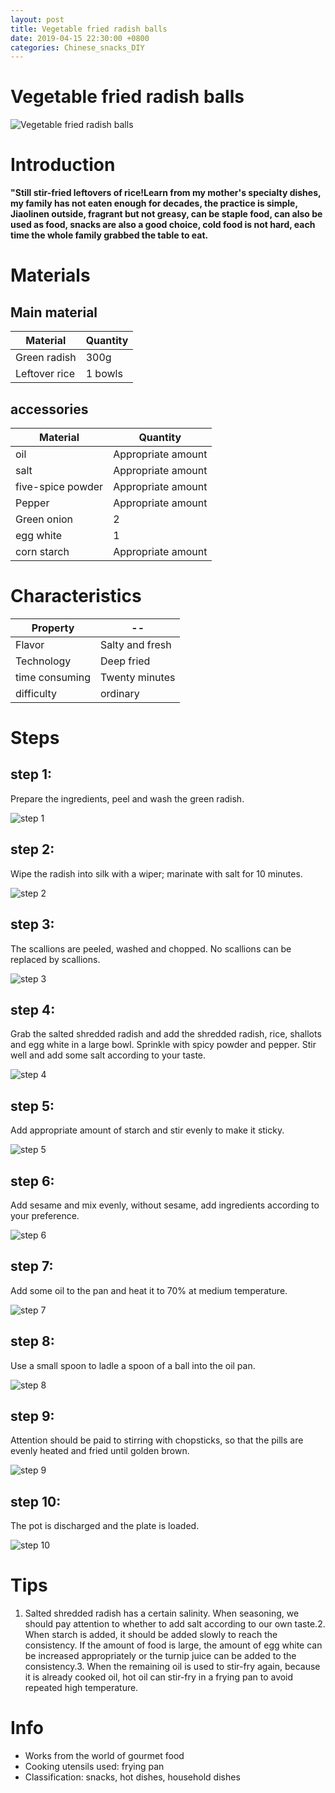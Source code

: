 ```yaml
---
layout: post
title: Vegetable fried radish balls
date: 2019-04-15 22:30:00 +0800
categories: Chinese_snacks_DIY
---
```


# Vegetable fried radish balls

![Vegetable fried radish balls]({{site.baseurl}}/img/428189/428189.jpg)

# Introduction

**"Still stir-fried leftovers of rice!Learn from my mother's specialty dishes, my family has not eaten enough for decades, the practice is simple, Jiaolinen outside, fragrant but not greasy, can be staple food, can also be used as food, snacks are also a good choice, cold food is not hard, each time the whole family grabbed the table to eat.**

# Materials


## Main material

Material|Quantity
--|--
Green radish|300g
Leftover rice|1 bowls

## accessories

Material|Quantity
--|--
oil|Appropriate amount
salt|Appropriate amount
five-spice powder|Appropriate amount
Pepper|Appropriate amount
Green onion|2
egg white|1
corn starch|Appropriate amount

# Characteristics

Property|--
--|--
Flavor|Salty and fresh
Technology|Deep fried
time consuming|Twenty minutes
difficulty|ordinary

# Steps

## step 1:

Prepare the ingredients, peel and wash the green radish.

![step 1]({{site.baseurl}}/img/428189/1.jpg)

## step 2:

Wipe the radish into silk with a wiper; marinate with salt for 10 minutes.

![step 2]({{site.baseurl}}/img/428189/2.jpg)

## step 3:

The scallions are peeled, washed and chopped. No scallions can be replaced by scallions.

![step 3]({{site.baseurl}}/img/428189/3.jpg)

## step 4:

Grab the salted shredded radish and add the shredded radish, rice, shallots and egg white in a large bowl. Sprinkle with spicy powder and pepper. Stir well and add some salt according to your taste.

![step 4]({{site.baseurl}}/img/428189/4.jpg)

## step 5:

Add appropriate amount of starch and stir evenly to make it sticky.

![step 5]({{site.baseurl}}/img/428189/5.jpg)

## step 6:

Add sesame and mix evenly, without sesame, add ingredients according to your preference.

![step 6]({{site.baseurl}}/img/428189/6.jpg)

## step 7:

Add some oil to the pan and heat it to 70% at medium temperature.

![step 7]({{site.baseurl}}/img/428189/7.jpg)

## step 8:

Use a small spoon to ladle a spoon of a ball into the oil pan.

![step 8]({{site.baseurl}}/img/428189/8.jpg)

## step 9:

Attention should be paid to stirring with chopsticks, so that the pills are evenly heated and fried until golden brown.

![step 9]({{site.baseurl}}/img/428189/9.jpg)

## step 10:

The pot is discharged and the plate is loaded.

![step 10]({{site.baseurl}}/img/428189/10.jpg)

# Tips

1. Salted shredded radish has a certain salinity. When seasoning, we should pay attention to whether to add salt according to our own taste.2. When starch is added, it should be added slowly to reach the consistency. If the amount of food is large, the amount of egg white can be increased appropriately or the turnip juice can be added to the consistency.3. When the remaining oil is used to stir-fry again, because it is already cooked oil, hot oil can stir-fry in a frying pan to avoid repeated high temperature.

# Info

- Works from the world of gourmet food
- Cooking utensils used: frying pan
- Classification: snacks, hot dishes, household dishes